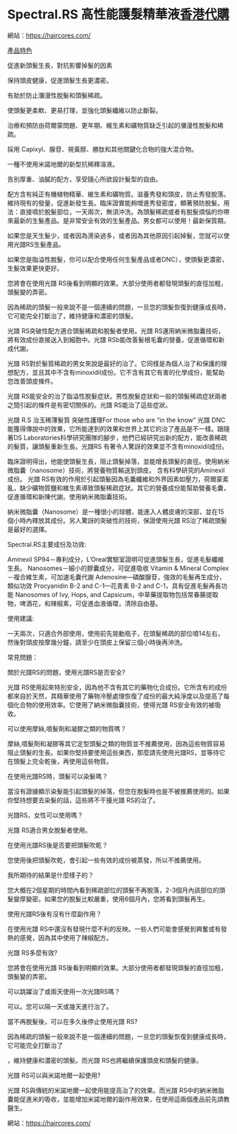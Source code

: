 # Spectral.RS 高性能護髮精華液[香港代購](https://haircores.com/)

網站：https://haircores.com/

[產品特色](https://haircores.com/product/spectral-rs-%e9%ab%98%e6%80%a7%e8%83%bd%e8%ad%b7%e9%ab%ae%e7%b2%be%e8%8f%af%e6%b6%b2/)

促進新頭髮生長，對抗影響掉髮的因素

保持頭皮健康，促進頭髮生長更濃密。

有助於防止瀰漫性脫髮和頭髮稀疏。

使頭髮更柔軟、更易打理，並強化頭髮纖維以防止斷裂。

治療和預防由荷爾蒙問題、更年期、維生素和礦物質缺乏引起的瀰漫性脫髮和稀疏。

採用 Capixyl、腺苷、視黃醇、勝肽和其他關鍵化合物的強大混合物。

一種不使用米諾地爾的新型抗稀釋溶液。

告別厚重、油膩的配方，享受隨心所欲設計髮型的自由。
 

配方含有純正有機植物精華、維生素和礦物質。滋養秀發和頭皮，防止秀發脫落。維持現有的發量，促進新發生長。臨床證實能夠增進秀發密度，顯著預防脫髮。用法：直接噴於脫髮部位，一天兩次，無須沖洗。為頭髮稀疏或者有脫髮煩惱的你帶來最新的生髮產品。是非常安全有效的生髮產品。男女都可以使用！最新保質期。

如果您是天生髮少，或者因為燙染過多，或者因為其他原因引起掉髮，您就可以使用光譜RS生髮產品。

如果您是脂溢性脫髮，你可以配合使用任何生髮產品或者DNC），使頭髮更濃密，生髮效果更快更好。

您將會在使用光譜 RS後看到明顯的效果。大部分使用者都發現頭髮的直徑加粗，頭髮變的弄密。

因為稀疏的頭髮一般來說不是一個連續的問題，一旦您的頭髮恢復到健康成長時，它可能完全打斷治了，維持健康和濃密的頭髮。

光譜 RS突破性配方適合頭髮稀疏和脫髮者使用。光譜 RS運用納米微脂囊技術，將有效成份直接送入到細胞中。光譜 RSb能改善髮根毛囊的營養，促進循環和新成代謝。

光譜 RS對於髮質稀疏的男女來說是最好的治了。它同樣是為個人治了和保護的理想配方，並且其中不含有minoxidil成份。它不含有其它有害的化學成份，能幫助您改善頭皮條件。

光譜 RS能安全的治了脂溢性脫髮症狀。男性脫髮症狀和一般的頭髮稀疏症狀兩者之間引起的條件是有密切關係的。光譜 RS能治了這些症狀。

光譜 R.S 治玉稀薄髮質 突破性護理For those who are “in the know” 光譜 DNC 能獲得傳說中的效果，它所能達到的效果和世界上其它的治了產品是不一樣。跟隨著DS Laboratories科學研究團隊的腳步，他們已經研究出新的配方，能改善稀疏的髮質，讓頭髮重新生長。光譜RS 有著令人驚訝的效果並不含有minoxidil成份。

臨床證明得出，他能使頭髮生長，阻止頭髮掉落，並能增長頭髮的直徑。使用納米微脂囊（nanosome）技術，將營養物質輸送到頭皮。
含有科學研究的Aminexil成份。
光譜 RS有效的作用於引起頭髮因為毛囊纖維和外界因素如壓力，荷爾蒙紊亂，缺少礦物質鹽和維生素導致頭髮稀疏症狀。其它的營養成份能幫助營養毛囊，促進循環和新陳代謝。使用納米微脂囊技術。

納米微脂囊（Nanosome）是一種很小的球體，能進入人體皮膚的深部，並在15個小時內釋放其成份。另人驚訝的突破性的技術，保證使用光譜 RS治了稀疏頭髮是最好的選擇。

Spectral.RS主要成份及功效:

Aminexil SP94－專利成分，L’Oreal實驗室證明可促進頭髮生長，促進毛髮纖維生長。
Nanosomes－細小的膠囊成分，可促進吸收
Vitamin & Mineral Complex－複合維生素，可加速毛囊代謝
Adenosine—磷酸腺苷，強效的毛髮再生成分，類似功效
Procyanidin B-2 and C-1—花青素 B-2 and C-1，具有促進毛髮再長功能
Nanosomes of Ivy, Hops, and Capsicum，中草藥提取物包括常春藤提取物，啤酒花，和辣椒素，可促進血液循環，清除自由基。

使用建議:

一天兩次，只適合外部使用，使用前先晃動瓶子，在頭髮稀疏的部位噴14左右，然後對頭皮按摩幾分鐘，請至少在頭皮上保留三個小時後再沖洗。

常見問題：

關於光譜RS的問題，使用光譜RS是否安全?

光譜 RS使用起來特別安全，因為他不含有其它的藥物化合成份。它所含有的成份都來自於天然，其精華使用了藥物冷壓處理恢復了成份的最大純淨度以及提高了每個化合物的使用效率。它使用了納米微脂囊技術，使得光譜 RS安全有效的被吸收。

可以使用摩絲,噴髮劑和凝膠之類的物質嗎？

摩絲,噴髮劑和凝膠等其它定型頭髮之類的物質並不推薦使用，因為這些物質容易阻止頭髮的生長。如果你堅持要使用這些東西，那麼請先使用光譜RS，並等待它在頭髮上完全乾後，再使用這些物質。

在使用光譜RS時，頭髮可以染髮嗎？

當沒有證據顯示染髮能引起頭髮的掉落，但您在脫髮時也是不被推薦使用的。如果你堅持想要去染髮的話，這些將不干擾光譜 RS的治了。

光譜RS，女性可以使用嗎？

光譜 RS適合男女脫髮者使用。

在使用光譜RS後是否要把頭髮吹乾？

您使用後把頭髮吹乾，會引起一些有效的成份被蒸發，所以不推薦使用。

我所期待的結果是什麼樣子的？

您大概在2個星期的時間內看到稀疏部位的頭髮不再脫落，2-3個月內該部位的頭髮變​​厚變密。如果您的脫髮比較嚴重，使用6個月內，您將看到頭髮再生。

使用光譜RS後有沒有什麼副作用？

在使用光譜 RS中還沒有發現什麼不利的反映。一些人們可能會感覺到興奮或有發熱的感覺，因為其中使用了辣椒配方。

光譜 RS多麼有效?

您將會在使用光譜 RS後看到明顯的效果。大部分使用者都發現頭髮的直徑加粗，頭髮變的弄密。

可以跳躍治了或兩天使用一次光譜RS嗎？

可以。您可以隔一天或幾天進行治了。

當不再脫髮後，可以在多久後停止使用光譜 RS?

因為稀疏的頭髮一般來說不是一個連續的問題，一旦您的頭髮恢復到健康成長時，它可能完全打斷治了

，維持健康和濃密的頭髮。而光譜 RS也將繼續保護頭皮和頭髮的健康。

光譜 RS可以與米諾地爾一起使用?

光譜 RS與傳統的米諾地爾一起使用能提高治了的效果。而光譜 RS中的納米微脂囊能促進米的吸收，並能增加米諾地爾的副作用效果，在使用這兩個產品前先請教醫生。

網站：https://haircores.com/

